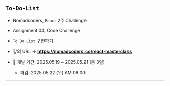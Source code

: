 ## `To-Do-List`

- Nomadcoders, `React` 2주 Challenge
- Assignment 04, Code Challenge
- `To Do List` 구현하기

- 강의 URL => **https://nomadcoders.co/react-masterclass**
- 📆 개발 기간: 2025.05.19 ~ 2025.05.21 (총 3일)
    - 마감: 2025.05.22 (목) AM 06:00

---

